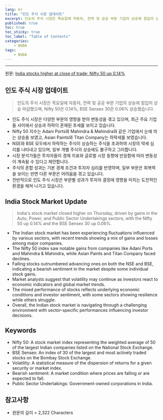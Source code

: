 ```yaml
---
lang: kr
title: "인도 주식 시장 업데이트"
excerpt: 인도의 주식 시장은 목요일에 자동차, 전력 및 공공 부문 기업의 상승에 힘입어 상승 마감했으며, Nifty 50은 0.14%, BSE Sensex 30은 0.06% 상승했습니다.
published: true
toc: true
toc_sticky: true
toc_label: "Table of Contents"
categories:
    - NVDA
tags:
    - NVDA
---
```


---

  원문: [India stocks higher at close of trade; Nifty 50 up 0.14%](https://www.investing.com/news/stock-market-news/india-stocks-higher-at-close-of-trade-nifty-50-up-014-3788814)

## 인도 주식 시장 업데이트

> 인도의 주식 시장은 목요일에 자동차, 전력 및 공공 부문 기업의 상승에 힘입어 상승 마감했으며, Nifty 50은 0.14%, BSE Sensex 30은 0.06% 상승했습니다.


- 인도 주식 시장은 다양한 부문의 영향을 받아 변동성을 겪고 있으며, 최근 주요 기업들 사이에서 상승과 하락이 혼재된 추세를 보이고 있습니다.
- Nifty 50 지수는 Adani Ports와 Mahindra & Mahindra와 같은 기업에서 눈에 띄는 상승을 보였고, Asian Paints와 Titan Company는 하락세를 보였습니다.
- NSE와 BSE 모두에서 하락하는 주식이 상승하는 주식을 초과하여 시장의 약세 심리를 나타내고 있으며, 일부 개별 주식의 상승에도 불구하고 그러합니다.
- 시장 분석가들은 투자자들이 경제 지표와 글로벌 시장 동향에 반응함에 따라 변동성이 계속될 수 있다고 제안합니다.
- 주식의 혼합 성과는 기본 경제 조건과 투자자 심리를 반영하며, 일부 부문은 회복력을 보이는 반면 다른 부문은 어려움을 겪고 있습니다.
- 전반적으로 인도 주식 시장은 부문별 성과가 투자자 결정에 영향을 미치는 도전적인 환경을 헤쳐 나가고 있습니다.

## India Stock Market Update

> India's stock market closed higher on Thursday, driven by gains in the Auto, Power, and Public Sector Undertakings sectors, with the Nifty 50 up 0.14% and the BSE Sensex 30 up 0.06%.


- The Indian stock market has been experiencing fluctuations influenced by various sectors, with recent trends showing a mix of gains and losses among major companies.
- The Nifty 50 index saw notable gains from companies like Adani Ports and Mahindra & Mahindra, while Asian Paints and Titan Company faced declines.
- Falling stocks outnumbered advancing ones on both the NSE and BSE, indicating a bearish sentiment in the market despite some individual stock gains.
- Market analysts suggest that volatility may continue as investors react to economic indicators and global market trends.
- The mixed performance of stocks reflects underlying economic conditions and investor sentiment, with some sectors showing resilience while others struggle.
- Overall, the Indian stock market is navigating through a challenging environment with sector-specific performances influencing investor decisions.

## Keywords

- Nifty 50: A stock market index representing the weighted average of 50 of the largest Indian companies listed on the National Stock Exchange.
- BSE Sensex: An index of 30 of the largest and most actively traded stocks on the Bombay Stock Exchange.
- Volatility: A statistical measure of the dispersion of returns for a given security or market index.
- Bearish sentiment: A market condition where prices are falling or are expected to fall.
- Public Sector Undertakings: Government-owned corporations in India.

## 참고사항

- 원문의 길이 = 2,322 Characters


